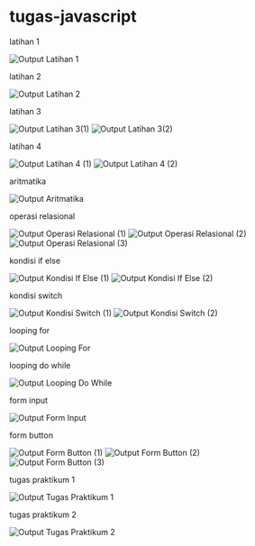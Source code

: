 # tugas-javascript


latihan 1

![Output Latihan 1](https://user-images.githubusercontent.com/89793740/132100292-7ce809fe-9bac-4876-89f2-54e5753f7cf2.png)

latihan 2

![Output Latihan 2](https://user-images.githubusercontent.com/89793740/132100296-979e082a-3f2c-4f0a-ba14-81bfb30d71ff.png)

latihan 3

![Output Latihan 3(1)](https://user-images.githubusercontent.com/89793740/132100300-35de8f37-f165-4fce-bf30-8852ef1a1ae0.png)
![Output Latihan 3(2)](https://user-images.githubusercontent.com/89793740/132100301-ab524e28-7d19-40e8-8586-b4a782ed7e29.png)

latihan 4

![Output Latihan 4 (1)](https://user-images.githubusercontent.com/89793740/132100305-46fe46c9-7127-4aea-af3a-12efdb4abe4a.png)
![Output Latihan 4 (2)](https://user-images.githubusercontent.com/89793740/132100308-aa6e0722-51be-442d-b168-29da790b3f5c.png)

aritmatika

![Output Aritmatika](https://user-images.githubusercontent.com/89793740/132100315-790f67c2-10b0-42f1-ae6d-d0920342d2a3.png)

operasi relasional

![Output Operasi Relasional (1)](https://user-images.githubusercontent.com/89793740/132100341-ad215d57-8439-449f-90bf-6fe47d454c89.png)
![Output Operasi Relasional (2)](https://user-images.githubusercontent.com/89793740/132100344-d1f63b61-ef6f-4d44-a1fa-d353a573e772.png)
![Output Operasi Relasional (3)](https://user-images.githubusercontent.com/89793740/132100347-3141db43-0575-4592-b077-8ad4a5c80a13.png)

kondisi if else

![Output Kondisi If Else (1)](https://user-images.githubusercontent.com/89793740/132100356-58dd8a08-4495-461f-8896-32f2138c26a4.png)
![Output Kondisi If Else (2)](https://user-images.githubusercontent.com/89793740/132100358-5ae6943c-0db7-4b4d-9bb2-3a73662cc248.png)

kondisi switch

![Output Kondisi Switch (1)](https://user-images.githubusercontent.com/89793740/132100372-5aeb23ff-b46d-459b-b057-3e1536f3ad5c.png)
![Output Kondisi Switch (2)](https://user-images.githubusercontent.com/89793740/132100374-2f7518f1-3a6d-4fe8-ac37-5830ec8d8b2d.png)

looping for

![Output Looping For](https://user-images.githubusercontent.com/89793740/132100380-3b8d5aa1-3f08-421a-bee4-4da54aad136d.png)

looping do while 

![Output Looping Do While](https://user-images.githubusercontent.com/89793740/132100384-1c212a10-12d4-4947-8b5c-6d1a35608c63.png)

form input

![Output Form Input](https://user-images.githubusercontent.com/89793740/132100393-d3500e1f-ad89-4a6b-a87e-8a0453c14545.png)

form button

![Output Form Button (1)](https://user-images.githubusercontent.com/89793740/132100406-0948903c-f20f-46a9-95fa-24640649ccf0.png)
![Output Form Button (2)](https://user-images.githubusercontent.com/89793740/132100407-ae0c2903-2ca7-47de-801d-562a59b364cd.png)
![Output Form Button (3)](https://user-images.githubusercontent.com/89793740/132100409-717a88f5-b18e-4b34-868f-8e732f28961e.png)

tugas praktikum 1

![Output Tugas Praktikum 1](https://user-images.githubusercontent.com/89793740/132100437-73686b65-9894-4a11-ad3d-cdd51eb87097.png)

tugas praktikum 2

![Output Tugas Praktikum 2](https://user-images.githubusercontent.com/89793740/132100443-762754f4-0f50-48c1-b0bd-5533b8e343c7.png)
